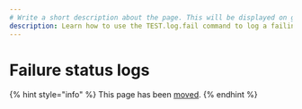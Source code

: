 ```yaml
---
# Write a short description about the page. This will be displayed on google search results.
description: Learn how to use the TEST.log.fail command to log a failing custom report in your UIlicious test.
---
```


 # Failure status logs

{% hint style="info" %}
This page has been [moved](./custom-logs.md).
{% endhint %}